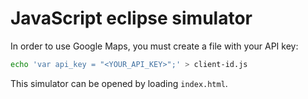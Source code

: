 # JavaScript eclipse simulator

In order to use Google Maps, you must create a file with your API key:

```bash
echo 'var api_key = "<YOUR_API_KEY>";' > client-id.js
```

This simulator can be opened by loading `index.html`.
